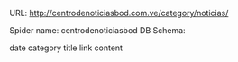 URL: http://centrodenoticiasbod.com.ve/category/noticias/

Spider name: centrodenoticiasbod
DB Schema:

date
category
title
link
content
